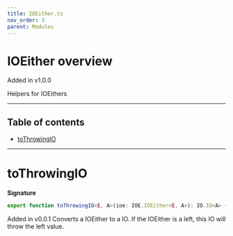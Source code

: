 ```yaml
---
title: IOEither.ts
nav_order: 3
parent: Modules
---
```


# IOEither overview

Added in v1.0.0

Helpers for IOEithers

---

<h2 class="text-delta">Table of contents</h2>

- [toThrowingIO](#tothrowingio)

---

# toThrowingIO

**Signature**

```ts
export function toThrowingIO<E, A>(ioe: IOE.IOEither<E, A>): IO.IO<A> { ... }
```

Added in v0.0.1
Converts a IOEither to a IO. If the IOEither is a left, this IO will throw the left value.
